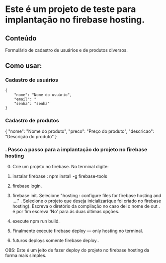 # Este é um projeto de teste para implantação no firebase hosting.

## Conteúdo

Formulário de cadastro de usuários e de produtos diversos.

## Como usar:

### Cadastro de usuários

```
{
    "nome": "Nome do usuário",
    "email": "
    "senha": "senha"
}
```
### Cadastro de produtos

{
    "nome": "Nome do produto",
    "preco": "Preço do produto",
    "descricao": "Descrição do produto"
}



### . Passo a passo para a implantação do projeto no firebase hosting

0. Crie um projeto no firebase.
 No terminal digite:
1. instalar firebase : npm install -g firebase-tools
2. firebase login.
3. firebase init.
  Selecione "hosting : configure files for firebase hosting and ...." .
  Selecione o projeto que deseja inicializar(que foi criado no firebase hosting).
  Escreva o diretório da compilação no caso dei o nome de out .
  é por fim escreva 'No' para ás duas últimas opções.
4. execute npm run build.
5. Finalmente execute firebase deploy — only hosting no terminal.

6. futuros deploys somente firebase deploy..


OBS: Este é um jeito de fazer deploy do projeto no firebase hosting da forma mais simples.

